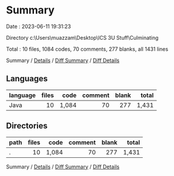 # Summary

Date : 2023-06-11 19:31:23

Directory c:\\Users\\muazzam\\Desktop\\ICS 3U Stuff\\Culminating

Total : 10 files,  1084 codes, 70 comments, 277 blanks, all 1431 lines

Summary / [Details](details.md) / [Diff Summary](diff.md) / [Diff Details](diff-details.md)

## Languages
| language | files | code | comment | blank | total |
| :--- | ---: | ---: | ---: | ---: | ---: |
| Java | 10 | 1,084 | 70 | 277 | 1,431 |

## Directories
| path | files | code | comment | blank | total |
| :--- | ---: | ---: | ---: | ---: | ---: |
| . | 10 | 1,084 | 70 | 277 | 1,431 |

Summary / [Details](details.md) / [Diff Summary](diff.md) / [Diff Details](diff-details.md)